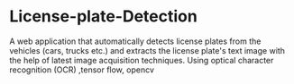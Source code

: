 # License-plate-Detection
A web application that automatically detects  license plates from the vehicles (cars, trucks etc.) and extracts the license plate's text image with the help of  latest image acquisition techniques. Using optical character recognition (OCR) ,tensor flow, opencv
